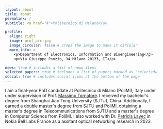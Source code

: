 ```yaml
---
layout: about
title: about
permalink: /
subtitle: <a href='#'>Politecnico di Milano</a>. 

profile:
  align: right
  image: prof_pic.jpg
  image_circular: false # crops the image to make it circular
  more_info: >
    <p>Department of Electronics, Information and Bioengineering</p>
    <p>Via Giuseppe Ponzio, 34 Milano 20133, IT</p>

news: true # includes a list of news items
selected_papers: true # includes a list of papers marked as "selected={true}"
social: true # includes social icons at the bottom of the page
---
```


I am a final-year PhD candidate at Politecnico di Milano (PoliMI), Italy under under supervision of Prof. [Massimo Tornatore](https://tornatore.faculty.polimi.it/). I received my bachelor's degree from Shanghai Jiao Tong University (SJTU), China. Additionally, I earned a double master's degree from SJTU and PoliMI, obtaining a master's degree in Telecommunications from SJTU and a master's degree in Computer Science from PoliMI. I also worked with Dr. [Patricia Layec](https://www.nokia.com/blog/author/patricia-layec/) in Nokia Bell Labs France as a assitant optical networking research in 2023. 
